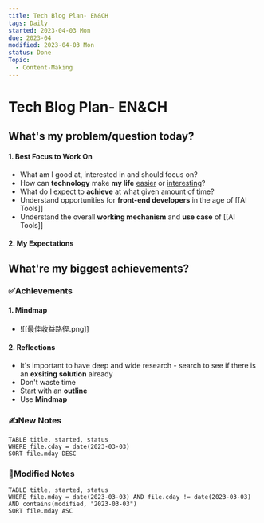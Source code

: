 ```yaml
---
title: Tech Blog Plan- EN&CH
tags: Daily
started: 2023-04-03 Mon
due: 2023-04
modified: 2023-04-03 Mon
status: Done
Topic:
  - Content-Making
---
```

# Tech Blog Plan- EN&CH
## What's my problem/question today?
#### 1. Best Focus to Work On
- What am I good at, interested in and should focus on?
- How can **technology** make **my life** <u>easier</u> or <u>interesting</u>?
- What do I expect to **achieve** at what given amount of time? 
- Understand opportunities for **front-end developers** in the age of [[AI Tools]]
- Understand the overall **working mechanism** and **use case** of [[AI Tools]]
#### 2. My Expectations
## What're my biggest achievements?
### ✅Achievements
#### 1. Mindmap
- ![[最佳收益路径.png]]
#### 2. Reflections
- It's important to have deep and wide research - search to see if there is an **exsiting solution** already
- Don't waste time
- Start with an **outline**
- Use **Mindmap**
### ✍️New Notes

```dataview
TABLE title, started, status
WHERE file.cday = date(2023-03-03)
SORT file.mday DESC
```

### 📝Modified Notes

```dataview
TABLE title, started, status
WHERE file.mday = date(2023-03-03) AND file.cday != date(2023-03-03) AND contains(modified, "2023-03-03")
SORT file.mday ASC
```


